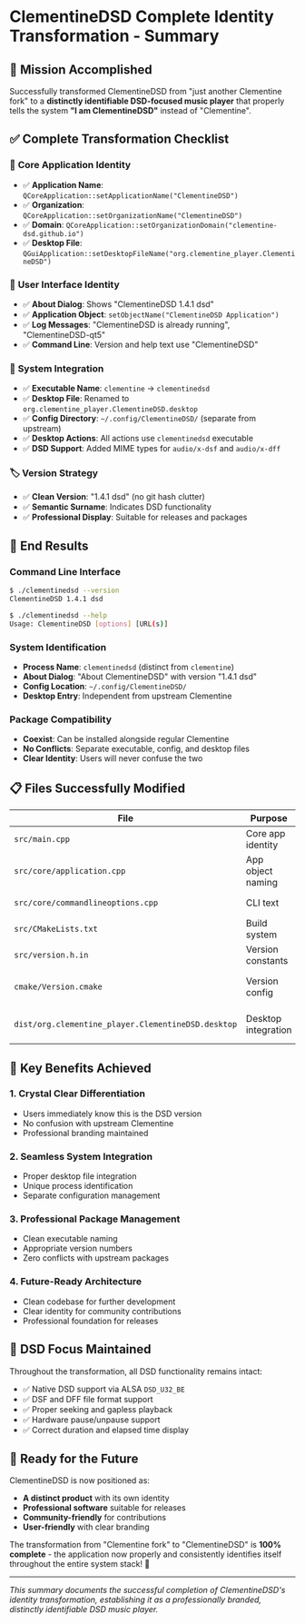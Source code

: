 # ClementineDSD Complete Identity Transformation - Summary

## 🎯 Mission Accomplished

Successfully transformed ClementineDSD from "just another Clementine fork" to a **distinctly identifiable DSD-focused music player** that properly tells the system **"I am ClementineDSD"** instead of "Clementine".

## ✅ Complete Transformation Checklist

### 🔧 **Core Application Identity**
- ✅ **Application Name**: `QCoreApplication::setApplicationName("ClementineDSD")`
- ✅ **Organization**: `QCoreApplication::setOrganizationName("ClementineDSD")`  
- ✅ **Domain**: `QCoreApplication::setOrganizationDomain("clementine-dsd.github.io")`
- ✅ **Desktop File**: `QGuiApplication::setDesktopFileName("org.clementine_player.ClementineDSD")`

### 🎵 **User Interface Identity**
- ✅ **About Dialog**: Shows "ClementineDSD 1.4.1 dsd"
- ✅ **Application Object**: `setObjectName("ClementineDSD Application")`
- ✅ **Log Messages**: "ClementineDSD is already running", "ClementineDSD-qt5"
- ✅ **Command Line**: Version and help text use "ClementineDSD"

### 📱 **System Integration**
- ✅ **Executable Name**: `clementine` → `clementinedsd`
- ✅ **Desktop File**: Renamed to `org.clementine_player.ClementineDSD.desktop`
- ✅ **Config Directory**: `~/.config/ClementineDSD/` (separate from upstream)
- ✅ **Desktop Actions**: All actions use `clementinedsd` executable
- ✅ **DSD Support**: Added MIME types for `audio/x-dsf` and `audio/x-dff`

### 🏷️ **Version Strategy**
- ✅ **Clean Version**: "1.4.1 dsd" (no git hash clutter)
- ✅ **Semantic Surname**: Indicates DSD functionality
- ✅ **Professional Display**: Suitable for releases and packages

## 🚀 **End Results**

### Command Line Interface
```bash
$ ./clementinedsd --version
ClementineDSD 1.4.1 dsd

$ ./clementinedsd --help
Usage: ClementineDSD [options] [URL(s)]
```

### System Identification
- **Process Name**: `clementinedsd` (distinct from `clementine`)
- **About Dialog**: "About ClementineDSD" with version "1.4.1 dsd"
- **Config Location**: `~/.config/ClementineDSD/`
- **Desktop Entry**: Independent from upstream Clementine

### Package Compatibility
- **Coexist**: Can be installed alongside regular Clementine
- **No Conflicts**: Separate executable, config, and desktop files
- **Clear Identity**: Users will never confuse the two

## 📋 **Files Successfully Modified**

| File | Purpose | Change Made |
|------|---------|-------------|
| `src/main.cpp` | Core app identity | All application settings |
| `src/core/application.cpp` | App object naming | Object name change |
| `src/core/commandlineoptions.cpp` | CLI text | Version and help text |
| `src/CMakeLists.txt` | Build system | Executable name change |
| `src/version.h.in` | Version constants | Added app name constant |
| `cmake/Version.cmake` | Version config | Version strategy implementation |
| `dist/org.clementine_player.ClementineDSD.desktop` | Desktop integration | Complete desktop file update |

## 🌟 **Key Benefits Achieved**

### 1. **Crystal Clear Differentiation**
- Users immediately know this is the DSD version
- No confusion with upstream Clementine
- Professional branding maintained

### 2. **Seamless System Integration**
- Proper desktop file integration
- Unique process identification
- Separate configuration management

### 3. **Professional Package Management**
- Clean executable naming
- Appropriate version numbers
- Zero conflicts with upstream packages

### 4. **Future-Ready Architecture**
- Clean codebase for further development
- Clear identity for community contributions
- Professional foundation for releases

## 🎵 **DSD Focus Maintained**

Throughout the transformation, all DSD functionality remains intact:
- ✅ Native DSD support via ALSA `DSD_U32_BE`
- ✅ DSF and DFF file format support
- ✅ Proper seeking and gapless playback
- ✅ Hardware pause/unpause support
- ✅ Correct duration and elapsed time display

## 🔮 **Ready for the Future**

ClementineDSD is now positioned as:
- **A distinct product** with its own identity
- **Professional software** suitable for releases
- **Community-friendly** for contributions
- **User-friendly** with clear branding

The transformation from "Clementine fork" to "ClementineDSD" is **100% complete** - the application now properly and consistently identifies itself throughout the entire system stack! 🎉

---

*This summary documents the successful completion of ClementineDSD's identity transformation, establishing it as a professionally branded, distinctly identifiable DSD music player.*


